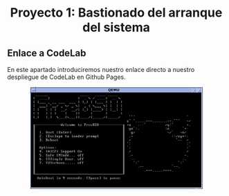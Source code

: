 # <p align="center">Proyecto 1: Bastionado del arranque del sistema</p>

## Enlace a CodeLab
En este apartado introduciremos nuestro enlace directo a nuestro despliegue de CodeLab en Github Pages.

<p align="center"><img src="assets/portada.png" width="400"></p>

